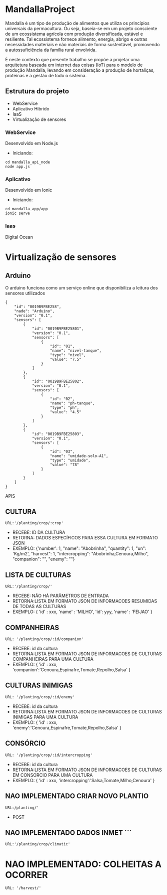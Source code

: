 # MandallaProject
Mandalla é um tipo de produção de alimentos que utiliza os princípios universais da permacultura. Ou seja, baseia-se em um projeto consciente de um ecossistema agrícola com produção diversificada, estável e resiliente. Tal ecossistema fornece alimento, energia, abrigo e outras necessidades materiais e não materiais de forma sustentável, promovendo a autossuficiência da família rural envolvida.

É neste contexto que presente trabalho se propõe a projetar uma arquitetura baseada em internet das coisas (IoT) para o modelo de produção Mandalla, levando em consideração a produção de hortaliças, proteínas e a gestão de todo o sistema.

## Estrutura do projeto
* WebService
* Aplicativo Hibrido
* IaaS
* Virtualização de sensores

### WebService

Desenvolvido em Node.js

* Iniciando:

```
cd mandalla_api_node
node app.js
```

### Aplicativo

Desenvolvido em Ionic

* Iniciando:

```
cd mandalla_app/app
ionic serve
```

### Iaas

Digital Ocean


# Virtualização de sensores

## Arduino

O arduino funciona como um serviço online que disponibiliza a leitura dos sensores utilizados

```
{
	"id": "0019B9FBE258",
	"nade": "Arduino",
	"version": "0.1",
	"sensors": [
		{
			"id": "0019B9FBE25801",
			"version": "0.1",
			"sensors": [
				{
					"id": "01",
					"name": "nivel-tanque",
					"type": "nivel",
					"value": "7.5"
				}
			]
		},
		{
			"id": "0019B9FBE25802",
			"version": "0.1",
			"sensors": [
				{
					"id": "02",
					"name": "ph-tanque",
					"type": "ph",
					"value": "4.5"
				}
			]
		},
		{
			"id": "0019B9FBE25803",
			"version": "0.1",
			"sensors": [
				{
					"id": "03",
					"name": "umidade-solo-A1",
					"type": "umidade",
					"value": "78"
				}
			]
		}
	]
}

```


APIS

## CULTURA
```
URL:'/planting/crop/:crop'
```
* RECEBE: ID DA CULTURA 
* RETORNA: DADOS ESPECÍFICOS PARA ESSA CULTURA EM FORMATO JSON
* EXEMPLO: {'number': 1, "name": "Abobrinha", "quantity": 1, "un": 'Kg/m2', "harvest": 1, "intercropping": "Abobrinha,Cenoura,Milho", "companion": "", "enemy": ""}

## LISTA DE CULTURAS
``` URL:'/planting/crop/' ```
* RECEBE: NÃO HÁ PARÂMETROS DE ENTRADA
* RETORNA:LISTA EM FORMATO JSON DE INFORMACOES RESUMIDAS DE TODAS AS CULTURAS
* EXEMPLO: { 'id' : xxx, 'name' : 'MILHO', 'id': yyy, 'name' : 'FEIJAO' }

## COMPANHEIRAS
``` URL: '/planting/crop/:id/companion' ```
* RECEBE: id da cultura
* RETORNA:LISTA EM FORMATO JSON DE INFORMACOES DE CULTURAS COMPANHEIRAS PARA UMA CULTURA
* EXEMPLO: { 'id' : xxx, 'companion':'Cenoura,Espinafre,Tomate,Repolho,Salsa' }

## CULTURAS INIMIGAS
``` URL: '/planting/crop/:id/enemy' ```
* RECEBE: id da cultura
* RETORNA:LISTA EM FORMATO JSON DE INFORMACOES DE CULTURAS INIMIGAS PARA UMA CULTURA
* EXEMPLO: { 'id' : xxx, 'enemy':'Cenoura,Espinafre,Tomate,Repolho,Salsa' }

## CONSÓRCIO
``` URL: '/planting/crop/:id/intercropping' ```
* RECEBE: id da cultura
* RETORNA:LISTA EM FORMATO JSON DE INFORMACOES DE CULTURAS EM CONSORCIO PARA UMA CULTURA
* EXEMPLO: { 'id' : xxx, 'intercropping':'Salsa,Tomate,Milho,Cenoura' }

## NAO IMPLEMENTADO CRIAR NOVO PLANTIO 
``` URL:/planting/' ```
* POST

## NAO IMPLEMENTADO DADOS INMET ```
``` URL:'/planting/crop/climatic' ```

# NAO IMPLEMENTADO: COLHEITAS A OCORRER 
``` URL: '/harvest/' ```

